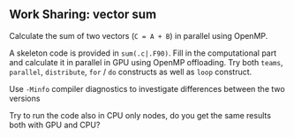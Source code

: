 ## Work Sharing: vector sum

Calculate the sum of two vectors (`C = A + B`) in parallel using OpenMP.

A skeleton code is provided in `sum(.c|.F90)`. Fill in the computational part 
and calculate it in parallel in GPU using OpenMP offloading. Try both `teams`, `parallel`,
`distribute`, `for` / `do` constructs as well as `loop` construct.

Use `-Minfo` compiler diagnostics to investigate differences between the two versions

Try to run the code also in CPU only nodes, do you get the same results both with GPU
and CPU?
